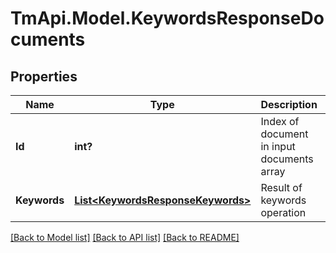 # TmApi.Model.KeywordsResponseDocuments
## Properties

Name | Type | Description | Notes
------------ | ------------- | ------------- | -------------
**Id** | **int?** | Index of document in input documents array | [optional] 
**Keywords** | [**List&lt;KeywordsResponseKeywords&gt;**](KeywordsResponseKeywords.md) | Result of keywords operation | [optional] 

[[Back to Model list]](../README.md#documentation-for-models) [[Back to API list]](../README.md#documentation-for-api-endpoints) [[Back to README]](../README.md)

